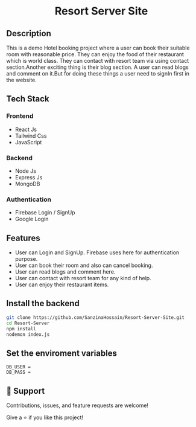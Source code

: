 <h1 align="center">Resort Server Site</h1>

## Description

<p>This is a demo Hotel booking project where a user can book their suitable room with reasonable price. They can enjoy the food of their restaurant which is world class. They can contact with resort team via using contact section.Another exciting thing is their blog section. A user can read blogs and comment on it.But for doing these things a user need to signIn first in the website.</p>

## Tech Stack

### Frontend

- React Js
- Tailwind Css
- JavaScript

### Backend

- Node Js
- Express Js
- MongoDB

### Authentication

- Firebase Login / SignUp
- Google Login

## Features

- User can Login and SignUp. Firebase uses here for authentication purpose.
- User can book their room and also can cancel booking.
- User can read blogs and comment here.
- User can contact with resort team for any kind of help.
- User can enjoy their restaurant items.

## Install the backend

```bash
git clone https://github.com/SanzinaHossain/Resort-Server-Site.git
cd Resort-Server
npm install
nodemon index.js
```

## Set the enviroment variables

```
DB_USER = 
DB_PASS =
```

## 🤝 Support

Contributions, issues, and feature requests are welcome!

Give a ⭐️ if you like this project!
